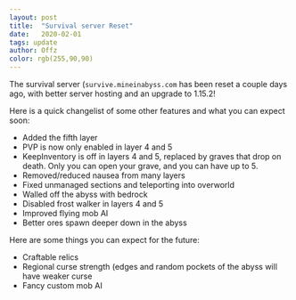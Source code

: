 ```yaml
---
layout: post
title:  "Survival server Reset"
date:   2020-02-01
tags: update
author: Offz
color: rgb(255,90,90)
---
```


The survival server (`survive.mineinabyss.com` has been reset a couple days ago, with better server hosting and an upgrade to 1.15.2!

Here is a quick changelist of some other features and what you can expect soon:
- Added the fifth layer
- PVP is now only enabled in layer 4 and 5
- KeepInventory is off in layers 4 and 5, replaced by graves that drop on death. Only you can open your grave, and you can have up to 5.
- Removed/reduced nausea from many layers
- Fixed unmanaged sections and teleporting into overworld
- Walled off the abyss with bedrock
- Disabled frost walker in layers 4 and 5
- Improved flying mob AI
- Better ores spawn deeper down in the abyss

Here are some things you can expect for the future:
- Craftable relics
- Regional curse strength (edges and random pockets of the abyss will have weaker curse
- Fancy custom mob AI